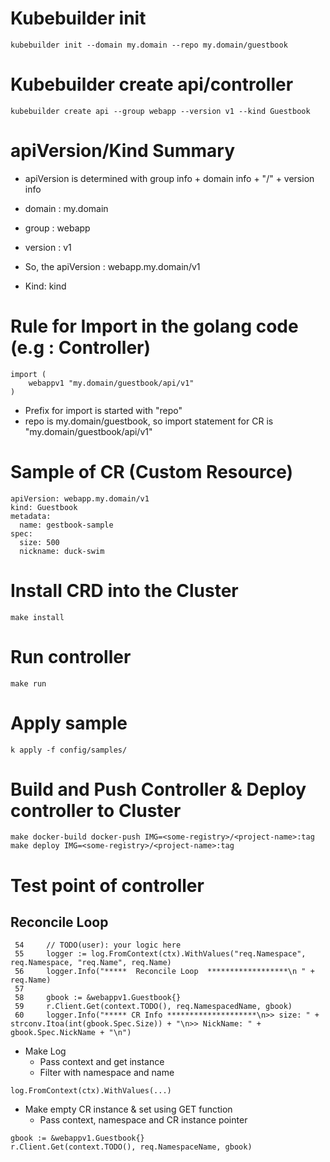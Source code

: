 # Kubebuilder init 
```
kubebuilder init --domain my.domain --repo my.domain/guestbook
```

# Kubebuilder create api/controller
```
kubebuilder create api --group webapp --version v1 --kind Guestbook
```

# apiVersion/Kind Summary
- apiVersion is determined with group info + domain info + "/" + version info
- domain : my.domain
- group  : webapp
- version : v1
- So, the apiVersion : webapp.my.domain/v1

- Kind: kind 

# Rule for Import in the golang code (e.g : Controller)
```
import (
	webappv1 "my.domain/guestbook/api/v1"
)
```
- Prefix for import is started with "repo" 
- repo is my.domain/guestbook, so import statement for CR is "my.domain/guestbook/api/v1" 


# Sample of CR (Custom Resource)
```
apiVersion: webapp.my.domain/v1
kind: Guestbook
metadata:
  name: gestbook-sample
spec:
  size: 500
  nickname: duck-swim
```

# Install CRD into the Cluster
```
make install
```

# Run controller
```
make run
```

# Apply sample
```
k apply -f config/samples/
```

# Build and Push Controller & Deploy controller to Cluster
```
make docker-build docker-push IMG=<some-registry>/<project-name>:tag
make deploy IMG=<some-registry>/<project-name>:tag
```

# Test point of controller
## Reconcile Loop

```
 54     // TODO(user): your logic here
 55     logger := log.FromContext(ctx).WithValues("req.Namespace", req.Namespace, "req.Name", req.Name)
 56     logger.Info("*****  Reconcile Loop  ******************\n " + req.Name)
 57
 58     gbook := &webappv1.Guestbook{}
 59     r.Client.Get(context.TODO(), req.NamespacedName, gbook)
 60     logger.Info("***** CR Info ********************\n>> size: " + strconv.Itoa(int(gbook.Spec.Size)) + "\n>> NickName: " + gbook.Spec.NickName + "\n")
```
- Make Log
	- Pass context and get instance
	- Filter with namespace and name
```
log.FromContext(ctx).WithValues(...)
```
- Make empty CR instance & set using GET function
	- Pass context, namespace and CR instance pointer
```
gbook := &webappv1.Guestbook{}
r.Client.Get(context.TODO(), req.NamespaceName, gbook)
```


